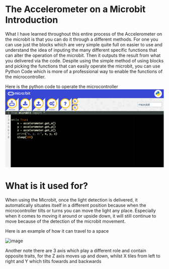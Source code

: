 # The Accelerometer on a Microbit Introduction
What I have learned throughout this entire process of the Accelerometer on the microbit is that you can do it through a different methods. For one you can use just the blocks which are very simple quite full on easier to use and understand the idea of inputing the many different specific functions that can alter the operation of the microbit. Then it outputs the result from what you delivered via the code. Despite using the simple method of using blocks and picking the functions that can easily operate the microbit, you can use Python Code which is more of a professional way to enable the functions of the microcontroller. 
    
  Here is the python code to operate the microcontroller 
 ![image](image1.png)
 
 # What is it used for?
 When using the Microbit, once the light detection is delivered, it automatically situates itself in a different position   because when the microcontroller tilts or turns you can move the light any place. Especially when it comes to moving it around or upside down, it will still continue to move because of the detection of the microbit movement. 
 
 Here is an example of how it can travel to a space 
 
 ![image](http://microbit-challenges.readthedocs.io/en/latest/_images/microbitAxes.jpg)
 
 Another note there are 3 axis which play a different role and contain opposite traits, for the Z axis moves up and down, whilst X tiles from left to right and Y which tilts fowards and backwards
 
 
 
